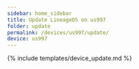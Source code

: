 ```yaml
---
sidebar: home_sidebar
title: Update LineageOS on us997
folder: update
permalink: /devices/us997/update/
device: us997
---
```

{% include templates/device_update.md %}
